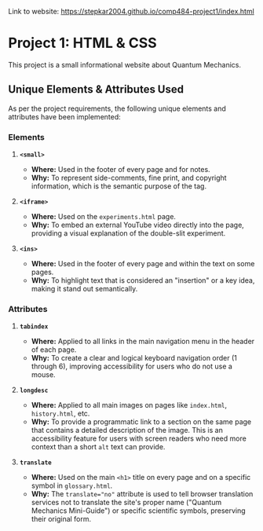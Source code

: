 Link to website: https://stepkar2004.github.io/comp484-project1/index.html

# Project 1: HTML & CSS

This project is a small informational website about Quantum Mechanics.

## Unique Elements & Attributes Used

As per the project requirements, the following unique elements and attributes have been implemented:

### Elements

1.  **`<small>`**
    *   **Where:** Used in the footer of every page and for notes.
    *   **Why:** To represent side-comments, fine print, and copyright information, which is the semantic purpose of the tag.

2.  **`<iframe>`**
    *   **Where:** Used on the `experiments.html` page.
    *   **Why:** To embed an external YouTube video directly into the page, providing a visual explanation of the double-slit experiment.

3.  **`<ins>`**
    *   **Where:** Used in the footer of every page and within the text on some pages.
    *   **Why:** To highlight text that is considered an "insertion" or a key idea, making it stand out semantically.

### Attributes

1.  **`tabindex`**
    *   **Where:** Applied to all links in the main navigation menu in the header of each page.
    *   **Why:** To create a clear and logical keyboard navigation order (1 through 6), improving accessibility for users who do not use a mouse.

2.  **`longdesc`**
    *   **Where:** Applied to all main images on pages like `index.html`, `history.html`, etc.
    *   **Why:** To provide a programmatic link to a section on the same page that contains a detailed description of the image. This is an accessibility feature for users with screen readers who need more context than a short `alt` text can provide.

3.  **`translate`**
    *   **Where:** Used on the main `<h1>` title on every page and on a specific symbol in `glossary.html`.
    *   **Why:** The `translate="no"` attribute is used to tell browser translation services not to translate the site's proper name ("Quantum Mechanics Mini-Guide") or specific scientific symbols, preserving their original form.
